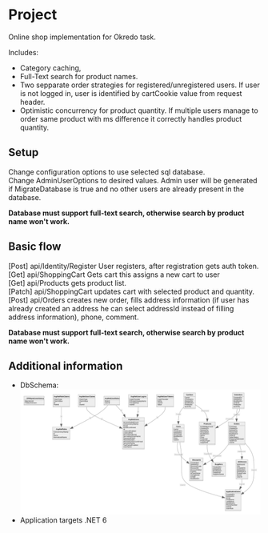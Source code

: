 # Project

Online shop implementation for Okredo task.

Includes:
* Category caching,
* Full-Text search for product names.
* Two sepparate order strategies for registered/unregistered users. If user is not logged in, user is identified by cartCookie value from request header.
* Optimistic concurrency for product quantity. If multiple users manage to order same product with ms difference
  it correctly handles product quantity.

## Setup

Change configuration options to use selected sql database.  
Change AdminUserOptions to desired values. Admin user will be generated if MigrateDatabase is true and no other users are already present in the database.

**Database must support full-text search, otherwise search by product name won't work.**

## Basic flow

[Post] api/Identity/Register User registers, after registration gets auth token.  
[Get] api/ShoppingCart Gets cart this assigns a new cart to user  
[Get] api/Products gets product list.  
[Patch] api/ShoppingCart updates cart with selected product and quantity.  
[Post] api/Orders creates new order, fills address information (if user has already created an address he can select addressId instead of filling address information), phone, comment.  

**Database must support full-text search, otherwise search by product name won't work.**

## Additional information

* DbSchema:  
![DB schema image](https://github.com/Pilkas-git/OkredoTask/blob/master/DbSchema.svg)
* Application targets .NET 6
